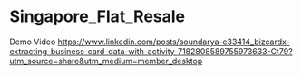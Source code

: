 # Singapore_Flat_Resale
Demo Video
https://www.linkedin.com/posts/soundarya-c33414_bizcardx-extracting-business-card-data-with-activity-7182808589755973633-Ct79?utm_source=share&utm_medium=member_desktop
